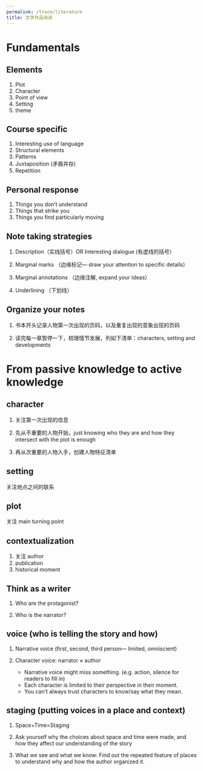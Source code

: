 ```yaml
---
permalink: /trace/literature
title: 文学作品阅读
---
```


# Fundamentals

## Elements 
1. Plot
2. Character 
3. Point of view 
4. Setting
5. theme

## Course specific 
1. Interesting use of language 
2. Structural elements 
3. Patterns 
4. Juxtaposition (矛盾并存)
5. Repetition 

## Personal response 
1. Things you don’t understand 
2. Things that strike you 
3. Things you find particularly moving 


## Note taking strategies 
1. Description（实线括号）OR Interesting dialogue (有虚线的括号）

2. Marginal marks （边缘标记— draw your attention to specific details）

3. Marginal annotations （边缘注解, expand your ideas）

4. Underlining （下划线）
		

## Organize your notes 
1. 书本开头记录人物第一次出现的页码，以及重复出现的意象出现的页码

2. 读完每一章暂停一下，梳理情节发展，列如下清单：characters, setting and developments 


# From passive knowledge to active knowledge 


## character 
1. 关注第一次出现的信息

2. 先从不重要的人物开始，just knowing who they are and how they intersect with the plot is enough

3. 再从次重要的人物入手，创建人物特征清单 

## setting 
关注地点之间的联系

## plot
关注 main turning point 

## contextualization 
1. 关注 author
2. publication
3. historical moment 



## Think as a writer
1. Who are the protagonist?

2. Who is the narrator? 

## voice (who is telling the story and how)
1. Narrative voice (first, second, third person— limited, omniscient)

2. Character voice: narrator ≠ author 
    - Narrative voice might miss something. (e.g. action, silence for readers to fill in)
    - Each character is limited to their perspective in their moment. 
    - You can’t always trust characters to know/say what they mean. 

## staging (putting voices in a place and context)

1. Space+Time=Staging

2. Ask yourself why the choices about space and time were made, and how they affect our understanding of the story

3. What we see and what we know: Find out the repeated feature of places to understand why and how the author organized it. 


